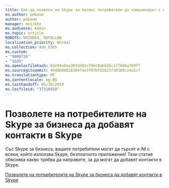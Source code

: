 ```yaml
---
title: Как да позволя на Skype за бизнес потребители да комуникират с потребителите на Skype
ms.author: pebaum
author: pebaum
manager: mnirkhe
ms.audience: Admin
ms.topic: article
ROBOTS: NOINDEX, NOFOLLOW
localization_priority: Normal
ms.collection: Adm_O365
ms.custom:
- "9000726"
- "2649"
ms.openlocfilehash: 63e94a9aa365dd83cf96c0abb55c1ff6dba769ff
ms.sourcegitcommit: 4448b08828384f4a7f97bfd2621f18188c24a1cf
ms.translationtype: MT
ms.contentlocale: bg-BG
ms.lasthandoff: 09/30/2019
ms.locfileid: "37316658"
---
```

# <a name="let-skype-for-business-users-add-skype-contacts"></a>Позволете на потребителите на Skype за бизнеса да добавят контакти в Skype

Със Skype за бизнеса, вашите потребители могат да търсят и IM с всеки, който използва Skype, безплатното приложение! Тази статия обяснява какво трябва да направите, за да могат да добавят контакти в Skype.

[Позволете на потребителите на Skype за бизнеса да добавят контакти в Skype](https://docs.microsoft.com/skypeforbusiness/set-up-skype-for-business-online/let-skype-for-business-users-add-skype-contacts)